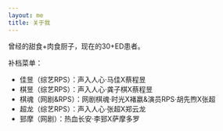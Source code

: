 ```yaml
---
layout: me
title: 关于我
---
```


曾经的甜食+肉食厨子，现在的30+ED患者。

补档菜单：

- 佳昱（综艺RPS）：声入人心·马佳X蔡程昱
- 棋昱（综艺RPS）：声入人心·龚子棋X蔡程昱
- 棋魂（网剧&RPS）：网剧棋魂·时光X褚嬴&演员RPS·胡先煦X张超
- 超龙（综艺RPS）：声入人心·张超X郑云龙
- 郅摩（网剧）：热血长安·李郅X萨摩多罗
